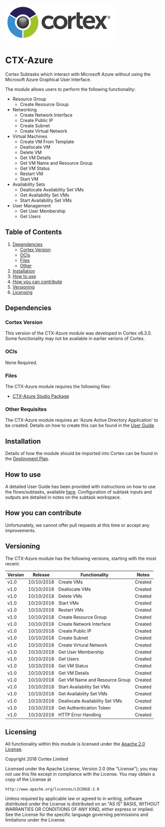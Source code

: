 <a href="https://www.cortex-ia.co.uk/" target="_blank"><img src="https://github.com/CortexIATest/CTXImages/blob/master/Cortex-350-120.png" alt="Welcome to Cortex!" width="350" height="120" border="0"></a>

# CTX-Azure
Cortex Subtasks which interact with Microsoft Azure without using the Microsoft Azure Graphical User Interface.

The module allows users to perform the following functionality:
* Resource Group
	* Create Resource Group
* Networking
	* Create Network Interface
	* Create Public IP
	* Create Subnet
	* Create Virtual Network
* Virtual Machines
	* Create VM From Template
	* Deallocate VM
	* Delete VM
	* Get VM Details
	* Get VM Name and Resource Group
	* Get VM Status
	* Restart VM
	* Start VM
*  Availability Sets
	* Deallocate Availability Set VMs
	* Get Availability Set VMs
	* Start Availability Set VMs
* User Management
	* Get User Membership
	* Get Users

## Table of Contents
1) [Dependencies](#dependencies)
    * [Cortex Version](#cortex-version)
    * [OCIs](#ocis)
    * [Files](#files)
    * [Other](#other)
1) [Installation](#installation)
1) [How to use](#how-to-use)
1) [How you can contribute](#how-you-can-contribute)
1) [Versioning](#versioning)
1) [Licensing](#licensing)

## Dependencies
### Cortex Version
This version of the CTX-Azure module was developed in Cortex v6.3.0. Some functionality may not be available in earlier verions of Cortex.

### OCIs
None Required.

### Files
The CTX-Azure module requires the following files:
* [CTX-Azure Studio Package](https://github.com/CortexIntelligentAutomation/CTX-Azure/releases/download/v1.0/CTX-Azure.studiopkg)

### Other Requisites
The CTX-Azure module requires an 'Azure Active Directory Application' to be created. Details on how to create this can be found in the [User Guide](https://github.com/CortexIntelligentAutomation/CTX-Azure/blob/master/CTX-Azure%20-%20User%20Guide.pdf)

## Installation
Details of how the module should be imported into Cortex can be found in the [Deployment Plan](https://github.com/CortexIntelligentAutomation/CTX-Azure/blob/master/CTX-Azure%20-%20Deployment%20Plan.pdf).

## How to use
A detailed User Guide has been provided with instructions on how to use the flows/subtasks, available [here](https://github.com/CortexIntelligentAutomation/CTX-Azure/blob/master/CTX-Azure%20-%20User%20Guide.pdf). Configuration of subtask inputs and outputs are detailed in notes on the subtask workspace.

## How you can contribute
Unfortunately, we cannot offer pull requests at this time or accept any improvements.

## Versioning
The CTX-Azure module has the following versions, starting with the most recent:

Version | Release | Functionality | Notes
------------ | ------------- | ----------- | -----------
v1.0 | 10/10/2018 | Create VMs | Created
v1.0 | 10/10/2018 | Deallocate VMs | Created
v1.0 | 10/10/2018 | Delete VMs | Created
v1.0 | 10/10/2018 | Start VMs | Created
v1.0 | 10/10/2018 | Restart VMs | Created
v1.0 | 10/10/2018 | Create Resource Group | Created
v1.0 | 10/10/2018 | Create Network Interface | Created
v1.0 | 10/10/2018 | Create Public IP | Created
v1.0 | 10/10/2018 | Create Subnet | Created
v1.0 | 10/10/2018 | Create Virtural Network | Created
v1.0 | 10/10/2018 | Get User Membership | Created
v1.0 | 10/10/2018 | Get Users | Created
v1.0 | 10/10/2018 | Get VM Status | Created
v1.0 | 10/10/2018 | Get VM Details | Created
v1.0 | 10/10/2018 | Get VM Name and Resource Group | Created
v1.0 | 10/10/2018 | Start Availability Set VMs | Created
v1.0 | 10/10/2018 | Get Availability Set VMs | Created
v1.0 | 10/10/2018 | Deallocate Availability Set VMs | Created
v1.0 | 10/10/2018 | Get Authentication Token | Created
v1.0 | 10/10/2018 | HTTP Error Handling | Created

## Licensing
All functionality within this module is licensed under the [Apache 2.0 License](https://www.apache.org/licenses/LICENSE-2.0).

Copyright 2018 Cortex Limited

Licensed under the Apache License, Version 2.0 (the "License");
you may not use this file except in compliance with the License.
You may obtain a copy of the License at

    http://www.apache.org/licenses/LICENSE-2.0

Unless required by applicable law or agreed to in writing, software
distributed under the License is distributed on an "AS IS" BASIS,
WITHOUT WARRANTIES OR CONDITIONS OF ANY KIND, either express or implied.
See the License for the specific language governing permissions and
limitations under the License.
